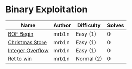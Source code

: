 # Binary Exploitation

| Name                                                       | Author           | Difficulty | Solves |
| ---------------------------------------------------------- | ---------------- | ---------- | ------ |
| [BOF Begin](bof-begin/)                                    | mrb1n            | Easy (1)   | 0      |
| [Christmas Store](christmas-store/)                        | mrb1n            | Easy (1)   | 0      |
| [Integer Overflow](integer-overflow/)                      | mrb1n            | Easy (1)   | 0      |
| [Ret to win](ret2win/)                                     | mrb1n            | Normal (2) | 0      |
